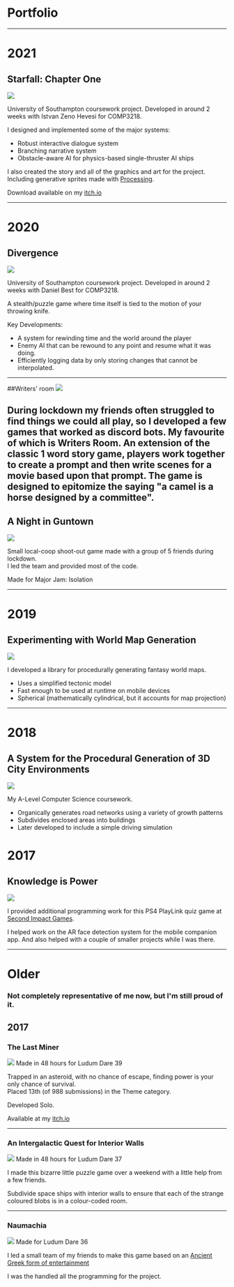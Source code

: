 # Portfolio

---

# 2021

## Starfall: Chapter One
<img src="images/starfall.jpg?raw=true"/>


University of Southampton coursework project. Developed in around 2 weeks with Istvan Zeno Hevesi for COMP3218.

I designed and implemented some of the major systems:
* Robust interactive dialogue system
* Branching narrative system
* Obstacle-aware AI for physics-based single-thruster AI ships

I also created the story and all of the graphics and art for the project. Including generative sprites made with [Processing](https://processing.org/).

Download available on my [itch.io](https://bluellama.itch.io/starfall-chapter-1)

---

# 2020
## Divergence
<img src="images/divergence.JPG?raw=true"/>

University of Southampton coursework project. Developed in around 2 weeks with Daniel Best for COMP3218.

A stealth/puzzle game where time itself is tied to the motion of your throwing knife.

Key Developments:
* A system for rewinding time and the world around the player
 * Enemy AI that can be rewound to any point and resume what it was doing.
 * Efficiently logging data by only storing changes that cannot be interpolated.

---

##Writers' room
<img src="images/writersroom.JPG?raw=true"/>

During lockdown my friends often struggled to find things we could all play, so I developed a few games that worked as discord bots.
My favourite of which is Writers Room. An extension of the classic 1 word story game, players work together to create a prompt and then write scenes for a movie based upon that prompt. The game is designed to epitomize the saying "a camel is a horse designed by a committee".
---

## A Night in Guntown
<img src="images/guntown.png?raw=true"/>

Small local-coop shoot-out game made with a group of 5 friends during lockdown.  
I led the team and provided most of the code.

Made for Major Jam: Isolation


---
# 2019

## Experimenting with World Map Generation

<img src="images/map.png?raw=true"/>

I developed a library for procedurally generating fantasy world maps.
* Uses a simplified tectonic model
* Fast enough to be used at runtime on mobile devices
* Spherical (mathematically cylindrical, but it accounts for map projection)

---
# 2018
## A System for the Procedural Generation of 3D City Environments

<img src="images/city.png?raw=true"/>

My A-Level Computer Science coursework.
* Organically generates road networks using a variety of growth patterns
* Subdivides enclosed areas into buildings
* Later developed to include a simple driving simulation

# 2017
## Knowledge is Power
<img src="images/knowledge-is-power.jpg?raw=true"/>

I provided additional programming work for this PS4 PlayLink quiz game at [Second Impact Games](https://www.secondimpactgames.com/).

I helped work on the AR face detection system for the mobile companion app. And also helped with a couple of smaller projects while I was there.

---
# Older

### Not completely representative of me now, but I'm still proud of it.

## 2017

### The Last Miner
<img src="images/tlm.JPG?raw=true"/>
Made in 48 hours for Ludum Dare 39

Trapped in an asteroid, with no chance of escape, finding power is your only chance of survival.  
Placed 13th (of 988 submissions) in the Theme category.

Developed Solo.

Available at my [itch.io](https://bluellama.itch.io/the-last-miner)

---

### An Intergalactic Quest for Interior Walls
<img src="images/iqiw.PNG?raw=true"/>
Made in 48 hours for Ludum Dare 37

I made this bizarre little puzzle game over a weekend with a little help from a few friends.

Subdivide space ships with interior walls to ensure that each of the strange coloured blobs is in a colour-coded room.

---

### Naumachia
<img src="images/naumachia.jpg?raw=true"/>
Made for Ludum Dare 36

I led a small team of my friends to make this game based on an [Ancient Greek form of entertainment](https://en.wikipedia.org/wiki/Naumachia)

I was the handled all the programming for the project.
